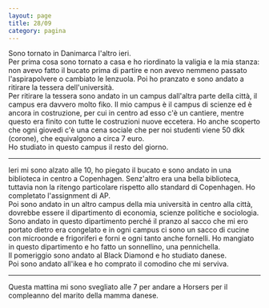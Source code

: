 ```yaml
--- 
layout: page
title: 28/09
category: pagina
---
```


Sono tornato in Danimarca l'altro ieri.  
Per prima cosa sono tornato a casa e ho riordinato la valigia e la mia stanza: 
non avevo fatto il bucato prima di partire e non avevo nemmeno passato
l'aspirapolvere o cambiato le lenzuola. Poi ho pranzato e sono andato a ritirare
la tessera dell'università.  
Per ritirare la tessera sono andato in un campus dall'altra parte della città,
il campus era davvero molto fiko. Il mio campus è il campus di scienze ed è
ancora in costruzione, per cui in centro ad esso c'è un cantiere, mentre questo
era finito con tutte le costruzioni nuove eccetera. Ho anche scoperto che ogni
giovedì c'è una cena sociale che per noi studenti viene 50 dkk (corone), che
equivalgono a circa 7 euro.  
Ho studiato in questo campus il resto del giorno.  

---

Ieri mi sono alzato alle 10, ho piegato il bucato e sono andato in una
biblioteca in centro a Copenhagen. Senz'altro era una bella biblioteca, tuttavia
non la ritengo particolare rispetto allo standard di Copenhagen. Ho completato
l'assignment di AP.  
Poi sono andato in un altro campus della mia università in centro alla città, 
dovrebbe essere il dipartimento di economia, scienze politiche e sociologia. 
Sono andato in questo dipartimento perché il pranzo al sacco che mi ero portato 
dietro era congelato e in ogni campus ci sono un sacco di cucine con microonde e 
frigoriferi e forni e ogni tanto anche fornelli. Ho mangiato in questo 
dipartimento e ho fatto un sonnellino, una pennichella.  
Il pomeriggio sono andato al Black Diamond e ho studiato danese.  
Poi sono andato all'ikea e ho comprato il comodino che mi serviva.

---

Questa mattina mi sono svegliato alle 7 per andare a Horsers per il compleanno
del marito della mamma danese.
